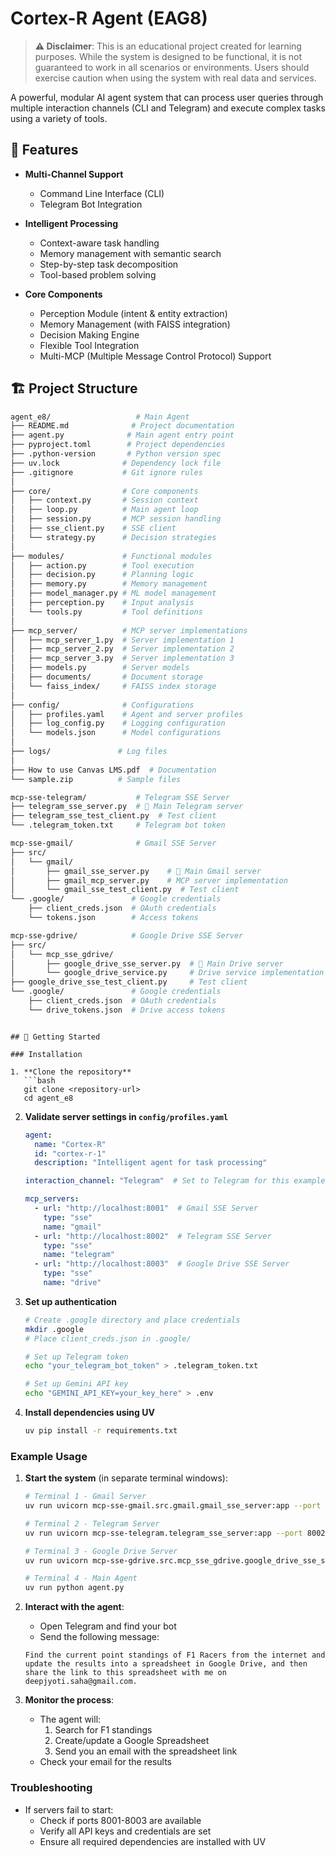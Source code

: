 # Cortex-R Agent (EAG8)

> **⚠️ Disclaimer**: This is an educational project created for learning purposes. While the system is designed to be functional, it is not guaranteed to work in all scenarios or environments. Users should exercise caution when using the system with real data and services.

A powerful, modular AI agent system that can process user queries through multiple interaction channels (CLI and Telegram) and execute complex tasks using a variety of tools.

## 🌟 Features

- **Multi-Channel Support**
  - Command Line Interface (CLI)
  - Telegram Bot Integration
  
- **Intelligent Processing**
  - Context-aware task handling
  - Memory management with semantic search
  - Step-by-step task decomposition
  - Tool-based problem solving

- **Core Components**
  - Perception Module (intent & entity extraction)
  - Memory Management (with FAISS integration)
  - Decision Making Engine
  - Flexible Tool Integration
  - Multi-MCP (Multiple Message Control Protocol) Support

## 🏗️ Project Structure

```bash
agent_e8/                   # Main Agent
├── README.md              # Project documentation
├── agent.py              # Main agent entry point
├── pyproject.toml        # Project dependencies
├── .python-version       # Python version spec
├── uv.lock              # Dependency lock file
├── .gitignore           # Git ignore rules
│
├── core/                # Core components
│   ├── context.py       # Session context
│   ├── loop.py          # Main agent loop
│   ├── session.py       # MCP session handling
│   ├── sse_client.py    # SSE client
│   └── strategy.py      # Decision strategies
│
├── modules/             # Functional modules
│   ├── action.py        # Tool execution
│   ├── decision.py      # Planning logic
│   ├── memory.py        # Memory management
│   ├── model_manager.py # ML model management
│   ├── perception.py    # Input analysis
│   └── tools.py         # Tool definitions
│
├── mcp_server/          # MCP server implementations
│   ├── mcp_server_1.py  # Server implementation 1
│   ├── mcp_server_2.py  # Server implementation 2
│   ├── mcp_server_3.py  # Server implementation 3
│   ├── models.py        # Server models
│   ├── documents/       # Document storage
│   └── faiss_index/     # FAISS index storage
│
├── config/              # Configurations
│   ├── profiles.yaml    # Agent and server profiles
│   ├── log_config.py    # Logging configuration
│   └── models.json      # Model configurations
│
├── logs/               # Log files
│
├── How to use Canvas LMS.pdf  # Documentation
└── sample.zip          # Sample files

mcp-sse-telegram/           # Telegram SSE Server
├── telegram_sse_server.py  # 🤖 Main Telegram server
├── telegram_sse_test_client.py  # Test client
└── .telegram_token.txt     # Telegram bot token

mcp-sse-gmail/              # Gmail SSE Server
├── src/
│   └── gmail/
│       ├── gmail_sse_server.py    # 🤖 Main Gmail server
│       ├── gmail_mcp_server.py    # MCP server implementation
│       └── gmail_sse_test_client.py  # Test client
└── .google/               # Google credentials
    ├── client_creds.json  # OAuth credentials
    └── tokens.json        # Access tokens

mcp-sse-gdrive/            # Google Drive SSE Server
├── src/
│   └── mcp_sse_gdrive/
│       ├── google_drive_sse_server.py  # 🤖 Main Drive server
│       └── google_drive_service.py     # Drive service implementation
├── google_drive_sse_test_client.py     # Test client
└── .google/               # Google credentials
    ├── client_creds.json  # OAuth credentials
    └── drive_tokens.json  # Drive access tokens
```
```

## 🚀 Getting Started

### Installation

1. **Clone the repository**
   ```bash
   git clone <repository-url>
   cd agent_e8
   ```

2. **Validate server settings in `config/profiles.yaml`**
   ```yaml
   agent:
     name: "Cortex-R"
     id: "cortex-r-1"
     description: "Intelligent agent for task processing"
   
   interaction_channel: "Telegram"  # Set to Telegram for this example
   
   mcp_servers:
     - url: "http://localhost:8001"  # Gmail SSE Server
       type: "sse"
       name: "gmail"
     - url: "http://localhost:8002"  # Telegram SSE Server
       type: "sse"
       name: "telegram"
     - url: "http://localhost:8003"  # Google Drive SSE Server
       type: "sse"
       name: "drive"
   ```

3. **Set up authentication**
   ```bash
   # Create .google directory and place credentials
   mkdir .google
   # Place client_creds.json in .google/
   
   # Set up Telegram token
   echo "your_telegram_bot_token" > .telegram_token.txt
   
   # Set up Gemini API key
   echo "GEMINI_API_KEY=your_key_here" > .env
   ```

4. **Install dependencies using UV**
   ```bash
   uv pip install -r requirements.txt
   ```

### Example Usage

1. **Start the system** (in separate terminal windows):
   ```bash
   # Terminal 1 - Gmail Server
   uv run uvicorn mcp-sse-gmail.src.gmail.gmail_sse_server:app --port 8001

   # Terminal 2 - Telegram Server
   uv run uvicorn mcp-sse-telegram.telegram_sse_server:app --port 8002

   # Terminal 3 - Google Drive Server
   uv run uvicorn mcp-sse-gdrive.src.mcp_sse_gdrive.google_drive_sse_server:app --port 8003

   # Terminal 4 - Main Agent
   uv run python agent.py
   ```

2. **Interact with the agent**:
   - Open Telegram and find your bot
   - Send the following message:
   ```
   Find the current point standings of F1 Racers from the internet and update the results into a spreadsheet in Google Drive, and then share the link to this spreadsheet with me on deepjyoti.saha@gmail.com.
   ```

3. **Monitor the process**:
   - The agent will:
     1. Search for F1 standings
     2. Create/update a Google Spreadsheet
     3. Send you an email with the spreadsheet link
   - Check your email for the results

### Troubleshooting

- If servers fail to start:
  - Check if ports 8001-8003 are available
  - Verify all API keys and credentials are set
  - Ensure all required dependencies are installed with UV


```